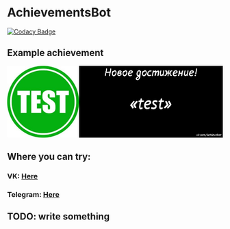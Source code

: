 # AchievementsBot

[![Codacy Badge](https://app.codacy.com/project/badge/Grade/d2df189caf7043d19869b4b3e20c298a)](https://www.codacy.com?utm_source=github.com&amp;utm_medium=referral&amp;utm_content=sstive/AchievementsBot&amp;utm_campaign=Badge_Grade)

## Example achievement

![Example achievement](Images/test.png)

## Where you can try:

### VK: [Here](https://vk.com/achievebot)

### Telegram: [Here](https://t.me/dostizbot)

## TODO: write something
